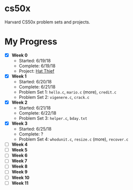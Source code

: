 # cs50x
Harvard CS50x problem sets and projects. 

# My Progress
- [x] **Week 0**
  - Started: 6/19/18
  - Complete: 6/19/18
  - Project: [Hat Thief](https://scratch.mit.edu/projects/229693968/)
- [x] **Week 1**
  - Started: 6/20/18
  - Complete: 6/21/18
  - Problem Set 1: `hello.c`, `mario.c` (more), `credit.c`
  - Problem Set 2: `vigenere.c`, `crack.c`
- [x] **Week 2**
  - Started: 6/21/18
  - Complete: 6/22/18
  - Problem Set 3: `helper.c`, `bday.txt`
- [x] **Week 3**
  - Started: 6/25/18
  - Complete: ?
  - Problem Set 4: `whodunit.c`, `resize.c` (more), `recover.c`
- [ ] **Week 4**
- [ ] **Week 5**
- [ ] **Week 6**
- [ ] **Week 7**
- [ ] **Week 8**
- [ ] **Week 9**
- [ ] **Week 10**
- [ ] **Week 11**
